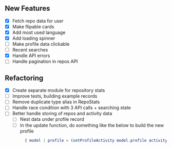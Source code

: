 ## New Features
- [x] Fetch repo data for user
- [x] Make flipable cards
- [x] Add most used language
- [x] Add loading spinner
- [ ] Make profile data clickable
- [ ] Recent searches
- [x] Handle API errors
- [ ] Handle pagination in repos API

## Refactoring
- [x] Create separate module for repository stats
- [ ] Improve tests, building example records
- [ ] Remove duplicate type alias in RepoStats
- [ ] Handle race condition with 3 API calls + searching state
- [ ] Better handle storing of repos and activity data
  - [ ] Nest data under profile record
  - [ ] In the update function, do something like the below to build the new profile
    ```elm
      { model | profile = (setProfileActivity model.profile activity) }
    ```
